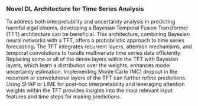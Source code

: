 ### Novel DL Architecture for Time Series Analysis

To address both interpretability and uncertainty analysis in predicting harmful algal blooms, developing a Bayesian Temporal Fusion Transformer (TFT) architecture can be beneficial. This architecture, combining Bayesian neural networks with a TFT, offers a probabilistic approach to time series forecasting. The TFT integrates recurrent layers, attention mechanisms, and temporal convolutions to handle multivariate time series data efficiently. Replacing some or all of the dense layers within the TFT with Bayesian layers, which learn a distribution over the weights, enhances model uncertainty estimation. Implementing Monte Carlo (MC) dropout in the recurrent or convolutional layers of the TFT can further refine predictions. Using SHAP or LIME for post-hoc interpretability and leveraging attention weights within the TFT provides insights into the most relevant input features and time steps for making predictions.
